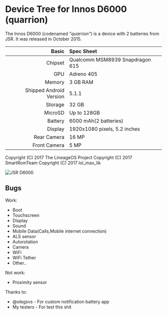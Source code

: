 Device Tree for Innos D6000 (quarrion)
===========================================

The Innos D6000 (codenamed _"quarrion"_) is a device with 2 batteries from JSR.
It was released in October 2015.

Basic   | Spec Sheet
-------:|:-------------------------
Chipset | Qualcomm MSM8939 Snapdragon 615
GPU     | Adreno 405
Memory  | 3 GB RAM
Shipped Android Version | 5.1.1
Storage | 32 GB
MicroSD | Up to 128GB
Battery | 6000 mAh(2 batteries)
Display | 1920x1080 pixels, 5.2 inches
Rear Camera  | 16 MP
Front Camera | 5 MP

Copyright (C) 2017 The LineageOS Project
Copyright (C) 2017 SmartRomTeam
Copyright (C) 2017 lol_max_lik

![JSR D6000](https://i.imgur.com/CRfbmUh.jpg "Innos D6000")

## Bugs
Work:
- Boot
- Touchscreen
- Display
- Sound
- Mobile Data(Calls,Mobile internet connection)
- ALS sensor
- Autorotation
- Camera
- WiFi
- WiFi Tether
- Other..

Not work:
- Proximity sensor

Thanks to:
- @olegsvs - For custom notification battery app
- My testers - For test this shit
